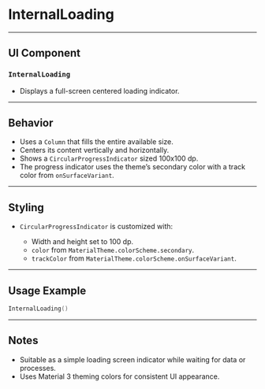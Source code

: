 # InternalLoading

---

## UI Component

### `InternalLoading`

* Displays a full-screen centered loading indicator.

---

## Behavior

* Uses a `Column` that fills the entire available size.
* Centers its content vertically and horizontally.
* Shows a `CircularProgressIndicator` sized 100x100 dp.
* The progress indicator uses the theme’s secondary color with a track color from `onSurfaceVariant`.

---

## Styling

* `CircularProgressIndicator` is customized with:

  * Width and height set to 100 dp.
  * `color` from `MaterialTheme.colorScheme.secondary`.
  * `trackColor` from `MaterialTheme.colorScheme.onSurfaceVariant`.

---

## Usage Example

```kotlin
InternalLoading()
```

---

## Notes

* Suitable as a simple loading screen indicator while waiting for data or processes.
* Uses Material 3 theming colors for consistent UI appearance.
